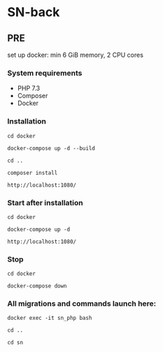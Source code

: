 # SN-back

## PRE
set up docker: min 6 GiB memory, 2 CPU cores

### System requirements

- PHP 7.3
- Composer
- Docker 

### Installation

`cd docker`

`docker-compose up -d --build`

`cd ..`

`composer install`

`http://localhost:1080/`

### Start after installation

`cd docker`

`docker-compose up -d`

`http://localhost:1080/`

### Stop

`cd docker`

`docker-compose down`

### All migrations and commands launch here:

`docker exec -it sn_php bash`

`cd ..`

`cd sn`
